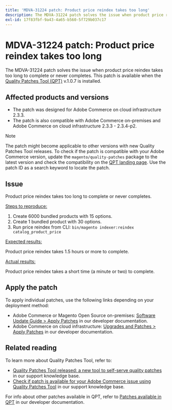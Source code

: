 ```yaml
---
title: 'MDVA-31224 patch: Product price reindex takes too long'
description: The MDVA-31224 patch solves the issue when product price reindex takes too long to complete or never completes. This patch is available when the [Quality Patches Tool (QPT)](https://devdocs.magento.com/guides/v2.4/comp-mgr/patching.html#mqp) v.1.0.7 is installed.
exl-id: 17f83fbf-9a43-4a65-b560-5f729b037c17
---
```

# MDVA-31224 patch: Product price reindex takes too long

The MDVA-31224 patch solves the issue when product price reindex takes too long to complete or never completes. This patch is available when the [Quality Patches Tool (QPT)](https://devdocs.magento.com/guides/v2.4/comp-mgr/patching.html#mqp) v.1.0.7 is installed.

## Affected products and versions

* The patch was designed for Adobe Commerce on cloud infrastructure 2.3.3.
* The patch is also compatible with Adobe Commerce on-premises and Adobe Commerce on cloud infrastructure 2.3.3 - 2.3.4-p2.

>[!NOTE]
>
>The patch might become applicable to other versions with new Quality Patches Tool releases. To check if the patch is compatible with your Adobe Commerce version, update the `magento/quality-patches` package to the latest version and check the compatibility on the [QPT landing page](https://devdocs.magento.com/quality-patches/tool.html#patch-grid). Use the patch ID as a search keyword to locate the patch.

## Issue

Product price reindex takes too long to complete or never completes.

 <u>Steps to reproduce:</u>

1. Create 6000 bundled products with 15 options.
1. Create 1 bundled product with 30 options.
1. Run price reindex from CLI:     `bin/magento indexer:reindex catalog_product_price`

 <u>Expected results:</u>

Product price reindex takes 1.5 hours or more to complete.

 <u>Actual results:</u>

Product price reindex takes a short time (a minute or two) to complete.

## Apply the patch

To apply individual patches, use the following links depending on your deployment method:

* Adobe Commerce or Magento Open Source on-premises: [Software Update Guide > Apply Patches](https://devdocs.magento.com/guides/v2.4/comp-mgr/patching/mqp.html) in our developer documentation.
* Adobe Commerce on cloud infrastructure: [Upgrades and Patches > Apply Patches](https://devdocs.magento.com/cloud/project/project-patch.html) in our developer documentation.

## Related reading

To learn more about Quality Patches Tool, refer to:

* [Quality Patches Tool released: a new tool to self-serve quality patches](/help/announcements/adobe-commerce-announcements/magento-quality-patches-released-new-tool-to-self-serve-quality-patches.md) in our support knowledge base.
* [Check if patch is available for your Adobe Commerce issue using Quality Patches Tool](/help/support-tools/patches-available-in-qpt-tool/check-patch-for-magento-issue-with-magento-quality-patches.md) in our support knowledge base.

For info about other patches available in QPT, refer to [Patches available in QPT](https://devdocs.magento.com/quality-patches/tool.html#patch-grid) in our developer documentation.

